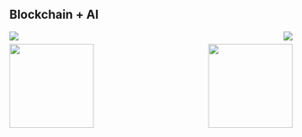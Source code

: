 ## Blockchain + AI

<img align="left" src="https://visitor-badge.laobi.icu/badge?page_id=zerocrghost.zerocrghost" />
<img align="right" src="https://img.shields.io/github/followers/zerocrghost?label=Follow&style=social" />
<h1 align="center"></h1>
<img align="left" height="150px" src="https://github-readme-stats.vercel.app/api?username=zerocrghost&show_icons=true&theme=merko&count_private=true">
<img align="right" height="150px" src="https://github-readme-stats.vercel.app/api/top-langs/?username=zerocrghost&layout=compact&theme=merko&count_private=true">
